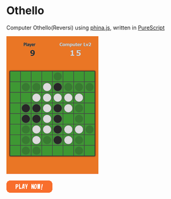 # Othello

Computer Othello(Reversi) using [phina.js](http://phinajs.com/), written in [PureScript](http://www.purescript.org/)

![Screen Shot](./img/screenshot.png "Screen Shot")

[![PLAY NOW!](./img/playnow.gif "PLAY NOW!")](https://hansel-no-kioku.github.io/computer-othello/)
